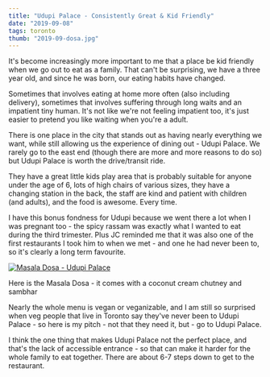 ```yaml
---
title: "Udupi Palace - Consistently Great & Kid Friendly"
date: "2019-09-08"
tags: toronto
thumb: "2019-09-dosa.jpg"
---
```


It's become increasingly more important to me that a place be kid friendly when we go out to eat as a family. That can't be surprising, we have a three year old, and since he was born, our eating habits have changed.

Sometimes that involves eating at home more often (also including delivery), sometimes that involves suffering through long waits and an impatient tiny human. It's not like we're not feeling impatient too, it's just easier to pretend you like waiting when you're a adult.

There is one place in the city that stands out as having nearly everything we want, while still allowing us the experience of dining out - Udupi Palace. We rarely go to the east end (though there are more and more reasons to do so) but Udupi Palace is worth the drive/transit ride.

They have a great little kids play area that is probably suitable for anyone under the age of 6, lots of high chairs of various sizes, they have a changing station in the back, the staff are kind and patient with children (and adults), and the food is awesome. Every time.

I have this bonus fondness for Udupi because we went there a lot when I was pregnant too - the spicy rassam was exactly what I wanted to eat during the third trimester. Plus JC reminded me that it was also one of the first restaurants I took him to when we met - and one he had never been to, so it's clearly a long term favourite.

[![Masala Dosa - Udupi Palace](images/8751560853_4278afe48f.jpg)](https://www.flickr.com/photos/prairiev/8751560853/in/photolist-qQ8W1d-ekrMK5-ekm39e-ekm2VP-9CheWj-9CheRY-9CejS4-9BdLvZ-9CheAy/)

Here is the Masala Dosa - it comes with a coconut cream chutney and sambhar

Nearly the whole menu is vegan or veganizable, and I am still so surprised when veg people that live in Toronto say they've never been to Udupi Palace - so here is my pitch - not that they need it, but - go to Udupi Palace.

I think the one thing that makes Udupi Palace not the perfect place, and that's the lack of accessible entrance - so that can make it harder for the whole family to eat together. There are about 6-7 steps down to get to the restaurant.
